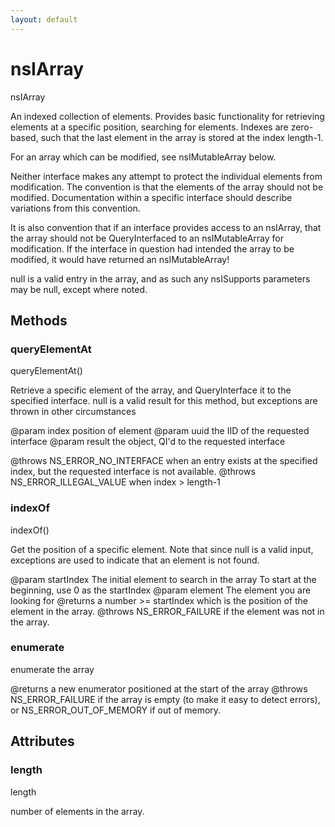 ```yaml
---
layout: default
---
```


# nsIArray #

nsIArray

An indexed collection of elements. Provides basic functionality for
retrieving elements at a specific position, searching for
elements. Indexes are zero-based, such that the last element in the
array is stored at the index length-1.

For an array which can be modified, see nsIMutableArray below.

Neither interface makes any attempt to protect the individual
elements from modification. The convention is that the elements of
the array should not be modified. Documentation within a specific
interface should describe variations from this convention.

It is also convention that if an interface provides access to an
nsIArray, that the array should not be QueryInterfaced to an
nsIMutableArray for modification. If the interface in question had
intended the array to be modified, it would have returned an
nsIMutableArray!

null is a valid entry in the array, and as such any nsISupports
parameters may be null, except where noted.


## Methods ##

### queryElementAt ###

queryElementAt()

Retrieve a specific element of the array, and QueryInterface it
to the specified interface. null is a valid result for
this method, but exceptions are thrown in other circumstances

@param index position of element
@param uuid the IID of the requested interface
@param result the object, QI'd to the requested interface

@throws NS_ERROR_NO_INTERFACE when an entry exists at the
        specified index, but the requested interface is not
        available.
@throws NS_ERROR_ILLEGAL_VALUE when index > length-1



### indexOf ###

indexOf()

Get the position of a specific element. Note that since null is
a valid input, exceptions are used to indicate that an element
is not found.

@param startIndex The initial element to search in the array
                  To start at the beginning, use 0 as the
                  startIndex
@param element    The element you are looking for
@returns a number >= startIndex which is the position of the
         element in the array.
@throws NS_ERROR_FAILURE if the element was not in the array.


### enumerate ###

enumerate the array

@returns a new enumerator positioned at the start of the array
@throws NS_ERROR_FAILURE if the array is empty (to make it easy
        to detect errors), or NS_ERROR_OUT_OF_MEMORY if out of memory.


## Attributes ##

### length ###

length

number of elements in the array.

